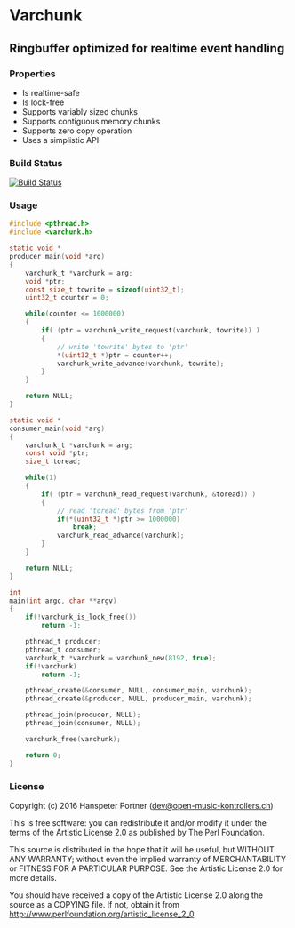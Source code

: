 # Varchunk

## Ringbuffer optimized for realtime event handling

### Properties

* Is realtime-safe
* Is lock-free
* Supports variably sized chunks
* Supports contiguous memory chunks
* Supports zero copy operation
* Uses a simplistic API

### Build Status

[![Build Status](https://travis-ci.org/OpenMusicKontrollers/varchunk.svg)](https://travis-ci.org/OpenMusicKontrollers/varchunk)

### Usage

``` c
#include <pthread.h>
#include <varchunk.h>

static void *
producer_main(void *arg)
{
	varchunk_t *varchunk = arg;
	void *ptr;
	const size_t towrite = sizeof(uint32_t);
	uint32_t counter = 0;

	while(counter <= 1000000)
	{
		if( (ptr = varchunk_write_request(varchunk, towrite)) )
		{
			// write 'towrite' bytes to 'ptr'
			*(uint32_t *)ptr = counter++;
			varchunk_write_advance(varchunk, towrite);
		}
	}

	return NULL;
}

static void *
consumer_main(void *arg)
{
	varchunk_t *varchunk = arg;
	const void *ptr;
	size_t toread;

	while(1)
	{
		if( (ptr = varchunk_read_request(varchunk, &toread)) )
		{
			// read 'toread' bytes from 'ptr'
			if(*(uint32_t *)ptr >= 1000000)
				break;
			varchunk_read_advance(varchunk);
		}
	}

	return NULL;
}

int
main(int argc, char **argv)
{
	if(!varchunk_is_lock_free())
		return -1;

	pthread_t producer;
	pthread_t consumer;
	varchunk_t *varchunk = varchunk_new(8192, true);
	if(!varchunk)
		return -1;

	pthread_create(&consumer, NULL, consumer_main, varchunk);
	pthread_create(&producer, NULL, producer_main, varchunk);

	pthread_join(producer, NULL);
	pthread_join(consumer, NULL);

	varchunk_free(varchunk);

	return 0;
}
```

### License

Copyright (c) 2016 Hanspeter Portner (dev@open-music-kontrollers.ch)

This is free software: you can redistribute it and/or modify
it under the terms of the Artistic License 2.0 as published by
The Perl Foundation.

This source is distributed in the hope that it will be useful,
but WITHOUT ANY WARRANTY; without even the implied warranty of
MERCHANTABILITY or FITNESS FOR A PARTICULAR PURPOSE. See the
Artistic License 2.0 for more details.

You should have received a copy of the Artistic License 2.0
along the source as a COPYING file. If not, obtain it from
<http://www.perlfoundation.org/artistic_license_2_0>.
